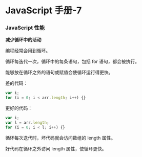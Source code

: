 

# JavaScript 手册-7

### JavaScript 性能

**减少循环中的活动**

编程经常会用到循环。

循环每迭代一次，循环中的每条语句，包括 for 语句，都会被执行。

能够放在循环之外的语句或赋值会使循环运行得更快。

差的代码：

``` javascript
var i;
for (i = 0; i < arr.length; i++) {}
```

更好的代码：

``` javascript
var i;
var l = arr.length;
for (i = 0; i < l; i++) {}
```

循环每次迭代时，坏代码就会访问数组的 length 属性。

好代码在循环之外访问 length 属性，使循环更快。

### 